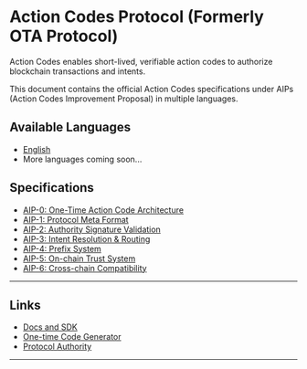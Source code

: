 # Action Codes Protocol (Formerly OTA Protocol)

Action Codes enables short-lived, verifiable action codes to authorize blockchain transactions and intents.

This document contains the official Action Codes specifications under AIPs (Action Codes Improvement Proposal) in multiple languages.

## Available Languages

- [English](/en/)
- More languages coming soon...

## Specifications

- [AIP-0: One-Time Action Code Architecture](./en/aips/aip-0.md)
- [AIP-1: Protocol Meta Format](./en/aips/aip-1.md)
- [AIP-2: Authority Signature Validation](./en/aips/aip-2.md)
- [AIP-3: Intent Resolution & Routing](./en/aips/aip-3.md)
- [AIP-4: Prefix System](./en/aips/aip-4.md)
- [AIP-5: On-chain Trust System](./en/aips/aip-5.md)
- [AIP-6: Cross-chain Compatibility](./en/aips/aip-6.md)

---

## Links

- [Docs and SDK](https://codi.so/protocol)
- [One-time Code Generator](https://app.codi.so)
- [Protocol Authority](https://relay.codi.so/.well-known/authorities)

---
